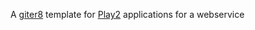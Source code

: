 A [giter8][g8] template for [Play2][play2] applications for a webservice

[g8]: http://github.com/n8han/giter8#readme
[play2]: https://github.com/playframework/Play20/
